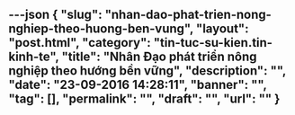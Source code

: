 ---json
{
    "slug": "nhan-dao-phat-trien-nong-nghiep-theo-huong-ben-vung",
    "layout": "post.html",
    "category": "tin-tuc-su-kien.tin-kinh-te",
    "title": "Nhân Đạo phát triển nông nghiệp theo hướng bền vững",
    "description": "",
    "date": "23-09-2016 14:28:11",
    "banner": "",
    "tag": [],
    "permalink": "",
    "draft": "",
    "url": ""
}
---
